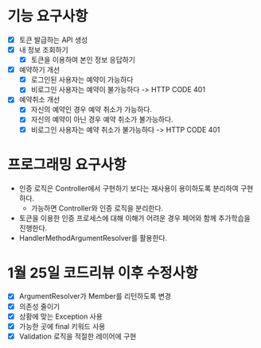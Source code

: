# 기능 요구사항
- [x] 토큰 발급하는 API 생성
- [x] 내 정보 조회하기
  - [x] 토큰을 이용하여 본인 정보 응답하기 
- [x] 예약하기 개선 
  - [x] 로그인된 사용자는 예약이 가능하다 
  - [x] 비로그인 사용자는 예약이 불가능하다 -> HTTP CODE 401
- [x] 예약취소 개선
  - [x] 자신의 예약인 경우 예약 취소가 가능하다. 
  - [x] 자신의 예약이 아닌 경우 예약 취소가 불가능하다.
  - [x] 비로그인 사용자는 예약 취소가 불가능하다 -> HTTP CODE 401

# 프로그래밍 요구사항
- 인증 로직은 Controller에서 구현하기 보다는 재사용이 용이하도록 분리하여 구현하다.
  - 가능하면 Controller와 인증 로직을 분리한다.
- 토큰을 이용한 인증 프로세스에 대해 이해가 어려운 경우 페어와 함께 추가학습을 진행한다.
- HandlerMethodArgumentResolver를 활용한다.

# 1월 25일 코드리뷰 이후 수정사항
- [x] ArgumentResolver가 Member를 리턴하도록 변경
- [x] 의존성 줄이기
- [x] 상황에 맞는 Exception 사용 
- [x] 가능한 곳에 final 키워드 사용
- [x] Validation 로직을 적절한 레이어에 구현